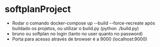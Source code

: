 # softplanProject

- Rodar o comando docker-compose up --build --force-recreate após buildado os projetos, ou utilizar o build.py (python ./build.py)
- bruno ou softplan no login (tanto no user quanto no password)
- Porta para acesso através de browser é a 9000 (localhost:9000)
